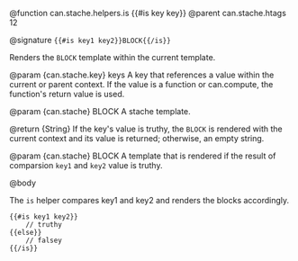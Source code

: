 @function can.stache.helpers.is {{#is key key}}
@parent can.stache.htags 12

@signature `{{#is key1 key2}}BLOCK{{/is}}`

Renders the `BLOCK` template within the current template.

@param {can.stache.key} keys A key that references a value within the current or parent
context. If the value is a function or can.compute, the function's return value is used.

@param {can.stache} BLOCK A stache template.

@return {String} If the key's value is truthy, the `BLOCK` is rendered with the
current context and its value is returned; otherwise, an empty string.

@param {can.stache} BLOCK A template that is rendered
if the result of comparsion `key1` and `key2` value is truthy.

@body

The `is` helper compares key1 and key2 and renders the blocks accordingly.

	{{#is key1 key2}}
		// truthy
	{{else}}
		// falsey
	{{/is}}
